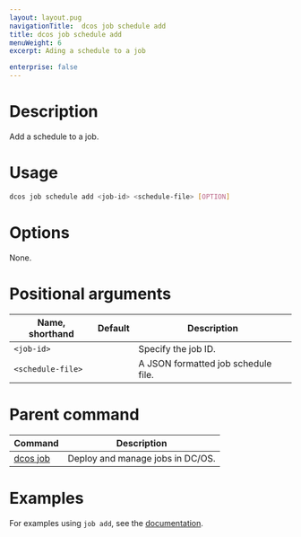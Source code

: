 ```yaml
---
layout: layout.pug
navigationTitle:  dcos job schedule add
title: dcos job schedule add
menuWeight: 6
excerpt: Ading a schedule to a job

enterprise: false
---
```



# Description
Add a schedule to a job.

# Usage

```bash
dcos job schedule add <job-id> <schedule-file> [OPTION]
```

# Options

None.

# Positional arguments

| Name, shorthand | Default | Description |
|---------|-------------|-------------|
| `<job-id>`   |             |  Specify the job ID. |
| `<schedule-file>`   |             |  A JSON formatted job schedule file. |

# Parent command

| Command | Description |
|---------|-------------|
| [dcos job](/1.11/cli/command-reference/dcos-job/) |  Deploy and manage jobs in DC/OS. |

# Examples

For examples using `job add`, see the [documentation](/1.11/deploying-jobs/examples/#create-job-schedule).
